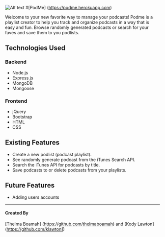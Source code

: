 ![Alt text](/public/images/screenshot.png "Podme, a podcast organizing app")
#[PodMe] (https://podme.herokuapp.com)

Welcome to your new favorite way to manage your podcasts! Podme is a playlist creator to help you track and organize podcasts in a way that is easy and fun. Browse randomly generated podcasts or search for your faves and save them to you podlists.


## Technologies Used

### Backend
* Node.js
* Express.js
* MongoDB
* Mongoose

### Frontend
* jQuery
* Bootstrap
* HTML
* CSS

## Existing Features
* Create a new podlist (podcast playlist).
* See randomly generate podcast from the iTunes Search API.
* Search the iTunes API for podcasts by title.
* Save podcasts to or delete podcasts from your playlists.

## Future Features
* Adding users accounts


---
#### Created By
[Thelma Boamah] (https://github.com/thelmaboamah) and [Kody Lawton] (https://github.com/klawton1)
